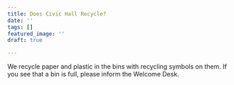 ```yaml
---
title: Does Civic Hall Recycle?
date: ''
tags: []
featured_image: ''
draft: true

---
```

We recycle paper and plastic in the bins with recycling symbols on them. If you see that a bin is full, please inform the Welcome Desk.
